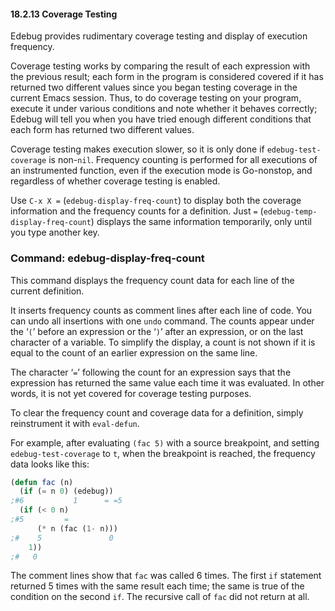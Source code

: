 

#### 18.2.13 Coverage Testing

Edebug provides rudimentary coverage testing and display of execution frequency.

Coverage testing works by comparing the result of each expression with the previous result; each form in the program is considered covered if it has returned two different values since you began testing coverage in the current Emacs session. Thus, to do coverage testing on your program, execute it under various conditions and note whether it behaves correctly; Edebug will tell you when you have tried enough different conditions that each form has returned two different values.

Coverage testing makes execution slower, so it is only done if `edebug-test-coverage` is non-`nil`. Frequency counting is performed for all executions of an instrumented function, even if the execution mode is Go-nonstop, and regardless of whether coverage testing is enabled.

Use `C-x X =` (`edebug-display-freq-count`) to display both the coverage information and the frequency counts for a definition. Just `=` (`edebug-temp-display-freq-count`) displays the same information temporarily, only until you type another key.

### Command: **edebug-display-freq-count**

This command displays the frequency count data for each line of the current definition.

It inserts frequency counts as comment lines after each line of code. You can undo all insertions with one `undo` command. The counts appear under the ‘`(`’ before an expression or the ‘`)`’ after an expression, or on the last character of a variable. To simplify the display, a count is not shown if it is equal to the count of an earlier expression on the same line.

The character ‘`=`’ following the count for an expression says that the expression has returned the same value each time it was evaluated. In other words, it is not yet covered for coverage testing purposes.

To clear the frequency count and coverage data for a definition, simply reinstrument it with `eval-defun`.

For example, after evaluating `(fac 5)` with a source breakpoint, and setting `edebug-test-coverage` to `t`, when the breakpoint is reached, the frequency data looks like this:

```lisp
(defun fac (n)
  (if (= n 0) (edebug))
;#6           1      = =5
  (if (< 0 n)
;#5         =
      (* n (fac (1- n)))
;#    5               0
    1))
;#   0
```

The comment lines show that `fac` was called 6 times. The first `if` statement returned 5 times with the same result each time; the same is true of the condition on the second `if`. The recursive call of `fac` did not return at all.
